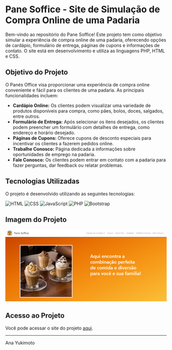 # Pane Soffice - Site de Simulação de Compra Online de uma Padaria

Bem-vindo ao repositório do Pane Soffice! Este projeto tem como objetivo simular a experiência de compra online de uma padaria, oferecendo opções de cardápio, formulário de entrega, páginas de cupons e informações de contato. O site está em desenvolvimento e utiliza as linguagens PHP, HTML e CSS.

## Objetivo do Projeto

O Panés Office visa proporcionar uma experiência de compra online conveniente e fácil para os clientes de uma padaria. As principais funcionalidades incluem:

- **Cardápio Online:** Os clientes podem visualizar uma variedade de produtos disponíveis para compra, como pães, bolos, doces, salgados, entre outros.
- **Formulário de Entrega:** Após selecionar os itens desejados, os clientes podem preencher um formulário com detalhes de entrega, como endereço e horário desejado.
- **Páginas de Cupons:** Oferece cupons de desconto especiais para incentivar os clientes a fazerem pedidos online.
- **Trabalhe Conosco:** Página dedicada a informações sobre oportunidades de emprego na padaria.
- **Fale Conosco:** Os clientes podem entrar em contato com a padaria para fazer perguntas, dar feedback ou relatar problemas.

## Tecnologias Utilizadas

O projeto é desenvolvido utilizando as seguintes tecnologias:

![HTML](https://img.icons8.com/color/48/000000/html-5.png) ![CSS](https://img.icons8.com/color/48/000000/css3.png) ![JavaScript](https://img.icons8.com/color/48/000000/javascript.png) ![PHP](https://img.icons8.com/officel/48/000000/php-logo.png) ![Bootstrap](https://img.icons8.com/color/48/000000/bootstrap.png)

## Imagem do Projeto

![Imagem do Projeto Panés Office](./imgPanesoffice.png)

## Acesso ao Projeto

Você pode acessar o site do projeto [aqui](https://anayukimoto.github.io/panesoffice.github.io/).


---
Ana Yukimoto
